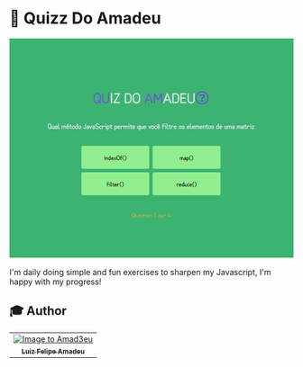 # 🚦 Quizz Do Amadeu

<p align="center"> 
    <img src="icons\Interface.PNG" alt="Amadeu Calculator"  width="550em">
</p>

I'm daily doing simple and fun exercises to sharpen my Javascript, I'm happy with my progress!


## :mortar_board: Author

<table align="center">
    <tr>
        <td align="center">
            <a href="https://github.com/Amad3eu">
                <img src="https://avatars.githubusercontent.com/u/85834483?v=4" width="150px;" alt="Image to Amad3eu" />
                <br />
                <sub><b>Luiz Felipe Amadeu</b></sub>
          </a>
